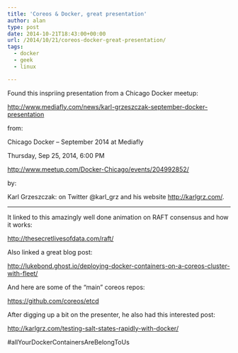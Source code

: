 ```yaml
---
title: 'Coreos & Docker, great presentation'
author: alan
type: post
date: 2014-10-21T18:43:00+00:00
url: /2014/10/21/coreos-docker-great-presentation/
tags:
  - docker
  - geek
  - linux

---
```

Found this inspriing presentation from a Chicago Docker meetup:

http://www.mediafly.com/news/karl-grzeszczak-september-docker-presentation

from:

Chicago Docker &#8211; September 2014 at Mediafly

Thursday, Sep 25, 2014, 6:00 PM

http://www.meetup.com/Docker-Chicago/events/204992852/

by:

Karl Grzeszczak: on Twitter @karl_grz and his website http://karlgrz.com/.

----

It linked to this amazingly well done animation on RAFT consensus and how it works:

http://thesecretlivesofdata.com/raft/

Also linked a great blog post:

http://lukebond.ghost.io/deploying-docker-containers-on-a-coreos-cluster-with-fleet/

And here are some of the &#8220;main&#8221; coreos repos:

https://github.com/coreos/etcd

After digging up a bit on the presenter, he also had this interested post:

http://karlgrz.com/testing-salt-states-rapidly-with-docker/

#allYourDockerContainersAreBelongToUs

